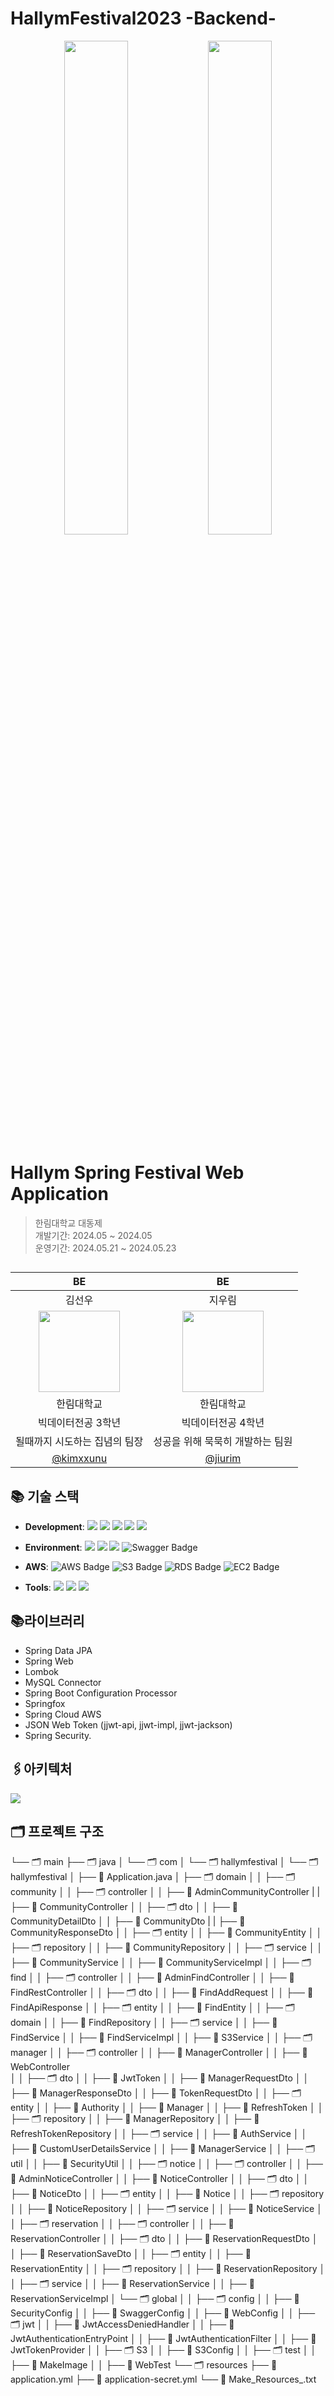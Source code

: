 # HallymFestival2023 -Backend-


<p align="center">
  <img src="https://github.com/user-attachments/assets/93c6b7b4-4ab6-4294-8ac4-82d671f656fd" width="45%" />
  <img src="https://github.com/user-attachments/assets/5a9a9baa-c423-4d5e-8952-39d381a4ccd6" width="45%" />
</p>

# Hallym Spring Festival Web Application

>한림대학교 대동제 <br>
>개발기간: 2024.05 ~ 2024.05 <br>
>운영기간: 2024.05.21 ~ 2024.05.23

##

| BE | BE |
| :---: | :---: |
| 김선우 | 지우림 |
| <img width="130px" src="https://avatars.githubusercontent.com/u/114386406?v=4" /> | <img width="130px" src="https://avatars.githubusercontent.com/u/78469127?s=400&u=1cac70dfb6b29f314daee9a28120e6459a31bacd&v=4" /> |
| 한림대학교 | 한림대학교 |
| 빅데이터전공 3학년 | 빅데이터전공 4학년 |
| 될때까지 시도하는 집념의 팀장 | 성공을 위해 묵묵히 개발하는 팀원 |
| [@kimxxunu](https://github.com/Kimxxunu) | [@jiurim](https://github.com/jiurim) |

##

## 📚 기술 스택
- **Development**: <img src="https://img.shields.io/badge/spring-6DB33F?style=for-the-badge&logo=spring&logoColor=white"> <img src="https://img.shields.io/badge/mysql-4479A1?style=for-the-badge&logo=mysql&logoColor=white"> <img src="https://img.shields.io/badge/java-007396?style=for-the-badge&logo=java&logoColor=white"> <img src="https://img.shields.io/badge/JWT-black?style=for-the-badge&logo=JSON%20web%20tokens"> <img src="https://img.shields.io/badge/Spring Security-6DB33F?style=for-the-badge&logo=Spring Security&logoColor=white"> 

- **Environment**: <img src="https://img.shields.io/badge/apache%20tomcat-F8DC75?style=for-the-badge&logo=apachetomcat&logoColor=white"> <img src="https://img.shields.io/badge/github-181717?style=for-the-badge&logo=github&logoColor=white"> <img src="https://img.shields.io/badge/Postman-FF6C37?style=for-the-badge&logo=Postman&logoColor=white">  <img src="https://img.shields.io/badge/-Swagger-%23Clojure?style=for-the-badge&logo=swagger&logoColor=white" alt="Swagger Badge"> 

- **AWS**: <img src="https://img.shields.io/badge/Amazon AWS-232F3E?style=for-the-badge&logo=amazonaws&logoColor=white" alt="AWS Badge"> <img src="https://img.shields.io/badge/Amazon%20S3-569A31?style=for-the-badge&logo=amazon-s3&logoColor=white" alt="S3 Badge"> <img src="https://img.shields.io/badge/Amazon RDS-527FFF?style=for-the-badge&logo=amazonrds&logoColor=white" alt="RDS Badge"> <img src="https://img.shields.io/badge/Amazon EC2-FF9900?style=for-the-badge&logo=amazonec2&logoColor=white" alt="EC2 Badge">

- **Tools**: <img src="https://img.shields.io/badge/Docker-2496ED?style=for-the-badge&logo=Docker&logoColor=white"> <img src="https://img.shields.io/badge/nginx-%23009639.svg?style=for-the-badge&logo=nginx&logoColor=white"> <img src="https://img.shields.io/badge/GitHub Actions-2088FF?style=for-the-badge&logo=GitHub Actions&logoColor=white">

## 📚라이브러리
- Spring Data JPA
- Spring Web
- Lombok
- MySQL Connector
- Spring Boot Configuration Processor
- Springfox
- Spring Cloud AWS
- JSON Web Token (jjwt-api, jjwt-impl, jjwt-jackson)
- Spring Security.

## 🖇️아키텍처
<img src="https://github.com/user-attachments/assets/e317aacc-aa9d-4a97-8cbc-78312ad7eaed"/>

## 🗂 프로젝트 구조
└── 🗂 main
    ├── 🗂 java
    │   └── 🗂 com
    │       └── 🗂 hallymfestival 
    │           └── 🗂 hallymfestival 
    │               ├── 📑 Application.java
    │               ├── 🗂 domain
    │               │   ├── 🗂 community
    │               │     ├── 🗂 controller
    │               │       ├── 📑 AdminCommunityController
    |               |       ├── 📑 CommunityController
    │               │     ├── 🗂 dto
    │               │       ├── 📑 CommunityDetailDto
    │               │       ├── 📑 CommunityDto
    |               |       ├── 📑 CommunityResponseDto
    │               │     ├── 🗂 entity
    │               │       ├── 📑 CommunityEntity
    │               │     ├── 🗂 repository
    │               │       ├── 📑 CommunityRepository
    │               │     ├── 🗂 service
    │               │       ├── 📑 CommunityService
    │               │       ├── 📑 CommunityServiceImpl
    │               │   ├── 🗂 find
    │               │     ├── 🗂 controller
    │               │       ├── 📑 AdminFindController
    │               │       ├── 📑 FindRestController
    │               │     ├── 🗂 dto
    │               │       ├── 📑 FindAddRequest
    │               │       ├── 📑 FindApiResponse
    │               │     ├── 🗂 entity
    │               │       ├── 📑 FindEntity
    │               │     ├── 🗂 domain
    │               │       ├── 📑 FindRepository
    │               │     ├── 🗂 service
    │               │       ├── 📑 FindService
    │               │       ├── 📑 FindServiceImpl
    │               │       ├── 📑 S3Service
    │               │   ├── 🗂 manager
    │               │     ├── 🗂 controller
    │               │       ├── 📑 ManagerController
    │               │       ├── 📑 WebController   
    │               │     ├── 🗂 dto
    │               │       ├── 📑 JwtToken
    │               │       ├── 📑 ManagerRequestDto
    │               │       ├── 📑 ManagerResponseDto
    │               │       ├── 📑 TokenRequestDto
    │               │     ├── 🗂 entity
    │               │       ├── 📑 Authority
    │               │       ├── 📑 Manager
    │               │       ├── 📑 RefreshToken
    │               │     ├── 🗂 repository
    │               │       ├── 📑 ManagerRepository
    │               │       ├── 📑 RefreshTokenRepository
    │               │     ├── 🗂 service
    │               │       ├── 📑 AuthService
    │               │       ├── 📑 CustomUserDetailsService
    │               │       ├── 📑 ManagerService
    │               │     ├── 🗂 util
    │               │       ├── 📑 SecurityUtil
    │               │   ├── 🗂 notice
    │               │     ├── 🗂 controller
    │               │       ├── 📑 AdminNoticeController
    │               │       ├── 📑 NoticeController
    │               │     ├── 🗂 dto
    │               │       ├── 📑 NoticeDto
    │               │     ├── 🗂 entity
    │               │       ├── 📑 Notice
    │               │     ├── 🗂 repository
    │               │       ├── 📑 NoticeRepository
    │               │     ├── 🗂 service
    │               │       ├── 📑 NoticeService
    │               │   ├── 🗂 reservation
    │               │     ├── 🗂 controller
    │               │       ├── 📑 ReservationController
    │               │     ├── 🗂 dto
    │               │       ├── 📑 ReservationRequestDto
    │               │       ├── 📑 ReservationSaveDto
    │               │     ├── 🗂 entity
    │               │       ├── 📑 ReservationEntity
    │               │     ├── 🗂 repository
    │               │       ├── 📑 ReservationRepository
    │               │     ├── 🗂 service
    │               │       ├── 📑 ReservationService
    │               │       ├── 📑 ReservationServiceImpl
    │               └── 🗂 global
    │               │     ├── 🗂 config
    │               │       ├── 📑 SecurityConfig
    │               │       ├── 📑 SwaggerConfig
    │               │       ├── 📑 WebConfig
    │               │     ├── 🗂 jwt
    │               │       ├── 📑 JwtAccessDeniedHandler
    │               │       ├── 📑 JwtAuthenticationEntryPoint
    │               │       ├── 📑 JwtAuthenticationFilter
    │               │       ├── 📑 JwtTokenProvider
    │               │     ├── 🗂 S3
    │               │       ├── 📑 S3Config
    │               │     ├── 🗂 test
    │               │       ├── 📑 MakeImage
    │               │       ├── 📑 WebTest
    └── 🗂 resources
        ├── 📑 application.yml
        ├── 📑 application-secret.yml
        └── 📑 Make_Resources_.txt



